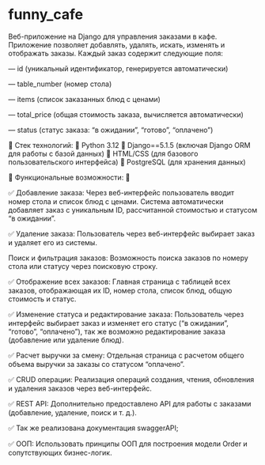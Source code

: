 # funny_cafe

Веб-приложение на Django для управления заказами в кафе. 
Приложение позволяет добавлять, удалять, искать, изменять и отображать заказы. Каждый заказ содержит следующие поля:

— id (уникальный идентификатор, генерируется автоматически)

— table_number (номер стола)

— items (список заказанных блюд с ценами)

— total_price (общая стоимость заказа, вычисляется автоматически)

— status (статус заказа: “в ожидании”, “готово”, “оплачено”)

📌 Стек технологий:
📌 Python 3.12
📌 Django==5.1.5 (включая Django ORM для работы с базой данных)
📌 HTML/CSS (для базового пользовательского интерфейса)
📌 PostgreSQL (для хранения данных)

📌 Функциональные возможности: 📌

✅ Добавление заказа:
Через веб-интерфейс пользователь вводит номер стола и список блюд с ценами. Система автоматически добавляет заказ с уникальным ID, рассчитанной стоимостью и статусом “в ожидании”.

✅ Удаление заказа:
Пользователь через веб-интерфейс выбирает заказ и удаляет его из системы.

Поиск и фильтрация заказов:
Возможность поиска заказов по номеру стола или статусу через поисковую строку.

✅ Отображение всех заказов:
Главная страница с таблицей всех заказов, отображающая их ID, номер стола, список блюд, общую стоимость и статус.

✅ Изменение статуса и редактирование заказа:
Пользователь через интерфейс выбирает заказ и изменяет его статус (“в ожидании”, “готово”, “оплачено”), так же возможно редактирование заказа (добавление или удаление блюд).

✅ Расчет выручки за смену:
Отдельная страница с расчетом общего объема выручки за заказы со статусом “оплачено”.

✅ CRUD операции: Реализация операций создания, чтения, обновления и удаления заказов через веб-интерфейс.

✅ REST API: Дополнительно предоставлено API для работы с заказами (добавление, удаление, поиск и т. д.).

✅ Так же реализована документация swaggerAPI;

✅ ООП: Использовать принципы ООП для построения модели Order и сопутствующих бизнес-логик.
